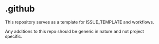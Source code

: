 # .github

This repository serves as a template for ISSUE_TEMPLATE and workflows.

Any additions to this repo should be generic in nature and not project specific.